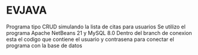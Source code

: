 # EVJAVA
Programa tipo CRUD simulando la lista de citas para usuarios 
Se utilizo el programa Apache NetBeans 21 y MySQL 8.0
Dentro del branch de conexion esta el codigo que contiene el usuario y contrasena para conectar el programa con la base de datos
